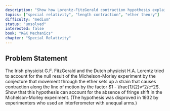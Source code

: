 ```yaml
---
description: "Show how Lorentz-FitzGerald contraction hypothesis explains null result of Michelson-Morley experiment"
topics: ["special relativity", "length contraction", "ether theory"]
difficulty: "medium"
status: "unsolved"
interested: false
book: "K&K Mechanics"
chapter: "Special Relativity"
---
```


## Problem Statement
The Irish physicist G.F. FitzGerald and the Dutch physicist H.A. Lorentz tried to account for the null result of the Michelson-Morley experiment by the conjecture that movement through the ether sets up a strain that causes contraction along the line of motion by the factor $1 - \frac{1}{2}v^2/c^2$. Show that this hypothesis can account for the absence of fringe shift in the Michelson-Morley experiment. (The hypothesis was disproved in 1932 by experimenters who used an interferometer with unequal arms.)
